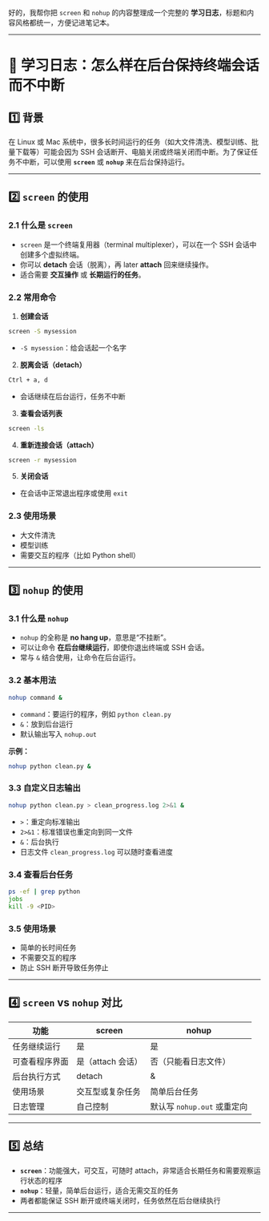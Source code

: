 好的，我帮你把 `screen` 和 `nohup` 的内容整理成一个完整的 **学习日志**，标题和内容风格都统一，方便记进笔记本。

---

# 📝 学习日志：怎么样在后台保持终端会话而不中断

## 1️⃣ 背景

在 Linux 或 Mac 系统中，很多长时间运行的任务（如大文件清洗、模型训练、批量下载等）可能会因为 SSH 会话断开、电脑关闭或终端关闭而中断。为了保证任务不中断，可以使用 **`screen`** 或 **`nohup`** 来在后台保持运行。

---

## 2️⃣ `screen` 的使用

### 2.1 什么是 `screen`

* `screen` 是一个终端复用器（terminal multiplexer），可以在一个 SSH 会话中创建多个虚拟终端。
* 你可以 **detach** 会话（脱离），再 later **attach** 回来继续操作。
* 适合需要 **交互操作** 或 **长期运行的任务**。

### 2.2 常用命令

1. **创建会话**

```bash
screen -S mysession
```

* `-S mysession`：给会话起一个名字

2. **脱离会话（detach）**

```bash
Ctrl + a, d
```

* 会话继续在后台运行，任务不中断

3. **查看会话列表**

```bash
screen -ls
```

4. **重新连接会话（attach）**

```bash
screen -r mysession
```

5. **关闭会话**

* 在会话中正常退出程序或使用 `exit`

### 2.3 使用场景

* 大文件清洗
* 模型训练
* 需要交互的程序（比如 Python shell）

---

## 3️⃣ `nohup` 的使用

### 3.1 什么是 `nohup`

* `nohup` 的全称是 **no hang up**，意思是“不挂断”。
* 可以让命令 **在后台继续运行**，即使你退出终端或 SSH 会话。
* 常与 `&` 结合使用，让命令在后台运行。

### 3.2 基本用法

```bash
nohup command &
```

* `command`：要运行的程序，例如 `python clean.py`
* `&`：放到后台运行
* 默认输出写入 `nohup.out`

**示例：**

```bash
nohup python clean.py &
```

### 3.3 自定义日志输出

```bash
nohup python clean.py > clean_progress.log 2>&1 &
```

* `>`：重定向标准输出
* `2>&1`：标准错误也重定向到同一文件
* `&`：后台执行
* 日志文件 `clean_progress.log` 可以随时查看进度

### 3.4 查看后台任务

```bash
ps -ef | grep python
jobs
kill -9 <PID>
```

### 3.5 使用场景

* 简单的长时间任务
* 不需要交互的程序
* 防止 SSH 断开导致任务停止

---

## 4️⃣ `screen` vs `nohup` 对比

| 功能      | screen       | nohup                |
| ------- | ------------ | -------------------- |
| 任务继续运行  | 是            | 是                    |
| 可查看程序界面 | 是（attach 会话） | 否（只能看日志文件）           |
| 后台执行方式  | detach       | &                    |
| 使用场景    | 交互型或复杂任务     | 简单后台任务               |
| 日志管理    | 自己控制         | 默认写 `nohup.out` 或重定向 |

---

## 5️⃣ 总结

* **`screen`**：功能强大，可交互，可随时 attach，非常适合长期任务和需要观察运行状态的程序
* **`nohup`**：轻量，简单后台运行，适合无需交互的任务
* 两者都能保证 SSH 断开或终端关闭时，任务依然在后台继续执行

---

